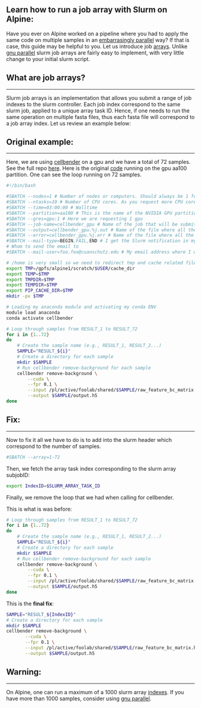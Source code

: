 Learn how to run a job array with Slurm on Alpine:
-------------------------------------------------

Have you ever on Alpine worked on a pipeline where you had to apply the same code on multiple samples in an [embarrasingly parallel](https://webhome.phy.duke.edu/~rgb/Beowulf/beowulf_book/beowulf_book/node30.html) way?
If that is case, this guide may be helpful to you. Let us introduce job [arrays](https://mesocentre.pages.centralesupelec.fr/user_doc/ruche/06_slurm_jobs_management/). Unlike [gnu parallel](https://blog.ronin.cloud/gnu-parallel/)
slurm job arrays are fairly easy to implement, with very little change to your initial slurm script.

## What are job arrays?
-----------------------

Slurm job arrays is an implementation that allows you submit a range of job indexes to the slurm controller. Each job index correspond to the same slurm job, applied to a unique array task ID.
Hence, if one needs to run the same operation on multiple fasta files, thus each fasta file will correspond to a job array index. Let us review an example below:

## Original example:
--------------------
Here, we are using [cellbender](https://github.com/kf-cuanschutz/CU-Anschutz-HPC-documentation/blob/main/cellbender_install_tutorial_.md) on a gpu and we have a total of 72 samples. See the full repo [here](https://github.com/kf-cuanschutz/slurm-job-arrays/tree/main ).
Here is the original [code](https://github.com/kf-cuanschutz/slurm-job-arrays/blob/main/cellbender_cuda_slurm.sh) running on the gpu aa100 partition. One can see the loop running on 72 samples.

```bash
#!/bin/bash

#SBATCH --nodes=1 # Number of nodes or computers. Should always be 1 for now.
#SBATCH --ntasks=10 # Number of CPU cores. As you request more CPU cores, you are also getting more CPU memory. You have about 3.8G per core
#SBATCH --time=03:00:00 # Walltime
#SBATCH --partition=aa100 # This is the name of the NVIDIA GPU partition. Made of nodes containing 3x A100 gpus.
#SBATCH --gres=gpu:1 # Here we are requesting 1 gpu
#SBATCH --job-name=cellbender_gpu # Name of the job that will be submitted.
#SBATCH --output=cellbender_gpu.%j.out # Name of the file where all the benign outputs and logs related to the run will be redirected. %j is the variable that will capture the jobID
#SBATCH --error=cellbender_gpu.%j.err # Name of the file where all the errors related to the run will be redirected.
#SBATCH --mail-type=BEGIN,FAIL,END # I get the Slurm notification in my email inbox when it begins, ends and fails.
# Whom to send the email to
#SBATCH --mail-user=foo.foo@cuanschutz.edu # My email address where I wish to get all the notifications.

# /home is very small so we need to redirect tmp and cache related files to the scratch filesystem.
export TMP=/gpfs/alpine1/scratch/$USER/cache_dir
export TEMP=$TMP
export TMPDIR=$TMP
export TEMPDIR=$TMP
export PIP_CACHE_DIR=$TMP
mkdir -pv $TMP

# Loading my anaconda module and activating my conda ENV
module load anaconda
conda activate cellbender

# Loop through samples from RESULT_1 to RESULT_72
for i in {1..72}
do
    # Create the sample name (e.g., RESULT_1, RESULT_2...)
    SAMPLE="RESULT_${i}"
    # Create a directory for each sample
    mkdir $SAMPLE
    # Run cellbender remove-background for each sample
    cellbender remove-background \
        --cuda \
        --fpr 0.1 \
        --input /pl/active/foolab/shared/$SAMPLE/raw_feature_bc_matrix.h5 \
        --output $SAMPLE/output.h5
done
```

## Fix:
--------------------

Now to fix it all we have to do is to add into the slurm header which correspond to the number of samples. 

```bash
#SBATCH --array=1-72
```

Then, we fetch the array task index corresponding to the slurm array subjobID:

```bash
export IndexID=$SLURM_ARRAY_TASK_ID
```

Finally, we remove the loop that we had when calling for cellbender.

This is what is was before:

```bash
# Loop through samples from RESULT_1 to RESULT_72
for i in {1..72}
do
    # Create the sample name (e.g., RESULT_1, RESULT_2...)
    SAMPLE="RESULT_${i}"
    # Create a directory for each sample
    mkdir $SAMPLE
    # Run cellbender remove-background for each sample
    cellbender remove-background \
        --cuda \
        --fpr 0.1 \
        --input /pl/active/foolab/shared/$SAMPLE/raw_feature_bc_matrix.h5 \
        --output $SAMPLE/output.h5
done
```

This is the **final fix**:

```bash
SAMPLE="RESULT_${IndexID}"
# Create a directory for each sample
mkdir $SAMPLE
cellbender remove-background \
       --cuda \
       --fpr 0.1 \
       --input /pl/active/foolab/shared/$SAMPLE/raw_feature_bc_matrix.h5 \
       --output $SAMPLE/output.h5
```

## Warning:
-----------

On Alpine, one can run a maximum of a 1000 slurm array [indexes](https://github.com/kf-cuanschutz/CU-Anschutz-HPC-documentation/blob/main/Alpine-pipeline-opt-FAQ.md).
If you have more than 1000 samples, consider using [gnu parallel](https://github.com/kf-cuanschutz/CU-Anschutz-HPC-documentation/blob/main/Office-hours-presentation-files/GNU_parallel_presentation.pdf).
